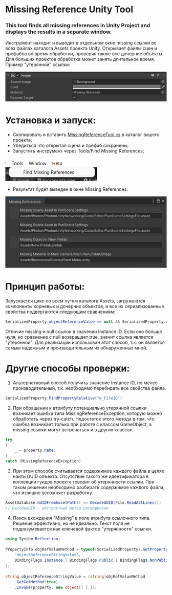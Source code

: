 # Missing Reference Unity Tool
### This tool finds all missing references in Unity Project and displays the results in a separate window.

Инструмент находит и выводит в отдельном окне missing ссылки во всех файлах каталога Assets проекта Unity. Открывает файлы сцен и префабов во время обработки, проверяя также все дочерние объекты. Для больших проектов обработка может занять длительное время. Пример "утерянной" ссылки:

![plot](./Screenshots/Example.png) 

# Установка и запуск:
- Скопировать и вставить [MissingReferenceTool.cs](./MissingReferenceTool.cs) в каталог вашего проекта;
- Убедиться что открытая сцена и префаб сохранены;
- Запустить инструмент через Tools/Find Missing References;

![plot](./Screenshots/Launch.png)

- Результат будет выведен в окне Missing References:

![plot](./Screenshots/Results.png)

# Принцип работы:
Запускается цикл по всем путям каталога Assets, загружаются компоненты корневых и дочерних объектов, и все их сериализованные свойства подвергаются следующим сравнениям:
```csharp
SerializedProperty.objectReferenceValue == null && SerializedProperty.objectReferenceInstanceIDValue != 0
```
Отличие missing и null ссылок в значении Instance ID. Если оно больше нуля, но сравнение с null возвращает true, значит ссылка является "утерянной". Для реализации использован этот способ, т.к. он является самым надежным и производительным из обнаруженных мной.

# Другие способы проверки:
1) Альтернативный способ получить значение Instance ID, но менее производительный, т.к. необходимо перебирать все свойства файла.
```csharp
SerializedProperty.FindPropertyRelative("m_FileID")
```
2) При обращении к атрибуту потенциально утерянной ссылки возникает ошибка типа MissingReferenceException, которую можно обработать через try-catch. Недостаток этого метода в том, что ошибка возникает только при работе с классом GameObject, а missing ссылки могут встречаться и в других классах.
```csharp
try
{
    _ = property.name;
}
catch (MissingReferenceException)
```
3) При этом способе считывается содержимое каждого файла в целях найти GUID объекта. Отсутствие такого же идентификатора в коллекции гуидов проекта говорит об утерянности ссылки. При таком решении необходимо разбирать содержимое каждого файла, что излишне усложняет разработку.
```csharp
AssetDatabase.GUIDFromAssetPath() <> DecodeGUID(File.ReadAllLines()) 
// DecodeGUID - абстрактный метод расшифровки
```
4) Поиск вхождения "Missing" в поле атрибута ссылочного типа. Решение эффективно, но не идеально. Текст поля не подразумевается как ключевой фактор "утерянности" ссылки.
```csharp
using System.Reflection;

PropertyInfo objRefValueMethod = typeof(SerializedProperty).GetProperty(
    "objectReferenceStringValue",
    BindingFlags.Instance | BindingFlags.Public | BindingFlags.NonPublic
);

string objectReferenceStringValue = (string)objRefValueMethod
    .GetGetMethod(true)
    .Invoke(property, new object[] { });
```
